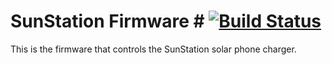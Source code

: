 # SunStation Firmware # [![Build Status](https://travis-ci.com/loicdrbx/SunStationFirmware.svg?branch=master)](https://travis-ci.com/loicdrbx/SunStationFirmware)

This is the firmware that controls the SunStation solar phone charger.